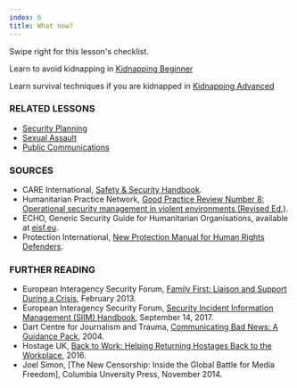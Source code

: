 ```yaml
---
index: 6
title: What now?
---
```

Swipe right for this lesson's checklist.

Learn to avoid kidnapping in [Kidnapping Beginner](umbrella://lesson/kidnapping/0)

Learn survival techniques if you are kidnapped in [Kidnapping Advanced](umbrella://lesson/kidnapping/1)

### RELATED LESSONS

*   [Security Planning](umbrella://lesson/security-planning)
*   [Sexual Assault](umbrella://lesson/sexual-assault)
*   [Public Communications](umbrella://lesson/public-communications)

### SOURCES

*   CARE International, [Safety & Security Handbook](https://www.eisf.eu/wp-content/uploads/2014/09/0614-Macpherson-2004-CARE-International-Safety-and-Security-Handbook.pdf).
*   Humanitarian Practice Network, [Good Practice Review Number 8: Operational security management in violent environments (Revised Ed.)](http://odihpn.org/wp-content/uploads/2010/11/GPR_8_revised2.pdf).
*   ECHO, Generic Security Guide for Humanitarian Organisations, available at [eisf.eu](https://www.eisf.eu/library/generic-security-guide-for-humanitarian-organisations/).
*   Protection International, [New Protection Manual for Human Rights Defenders](https://www.protectioninternational.org/en/node/1106).

### FURTHER READING

*   European Interagency Security Forum, [Family First: Liaison and Support During a Crisis](https://www.eisf.eu/wp-content/uploads/2013/02/1141-Davidson-2013-Family-First-Liaison-and-Support-During-a-Crisis-2.pdf), February 2013. 
*   European Interagency Security Forum, [Security Incident Information Management (SIIM) Handbook](https://www.eisf.eu/library/security-incident-information-management-handbook/), September 14, 2017. 
*   Dart Centre for Journalism and Trauma, [Communicating Bad News: A Guidance Pack](https://dartcenter.org/sites/default/files/breaking_bad_news_0.pdf), 2004. 
*   Hostage UK, [Back to Work: Helping Returning Hostages Back to the Workplace](http://www.hostageuk.org/flipbook/flipbook/?page=1), 2016. 
*   Joel Simon, [The New Censorship: Inside the Global Battle for Media Freedom],  Columbia Unversity Press, November 2014.